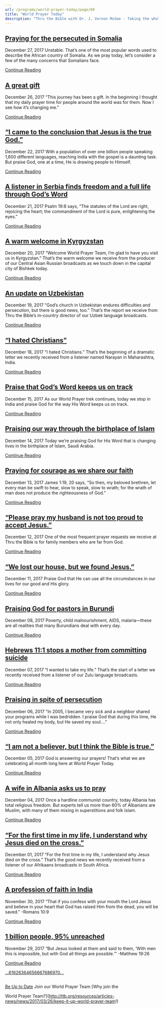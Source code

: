 ```yaml
---
url: /programs/world-prayer-today/page/69
title: "World Prayer Today"
description: "Thru the Bible with Dr. J. Vernon McGee - Taking the whole Word to the whole world"
---
```







## [Praying for the persecuted in Somalia](../world-prayer-today/2017/12/27/praying-for-the-persecuted-in-somalia)


December 27, 2017
Unstable. That’s one of the most popular words used to describe the African country of Somalia. As we pray today, let’s consider a few of the many concerns that Somalians face.


[Continue Reading](../world-prayer-today/2017/12/27/praying-for-the-persecuted-in-somalia)




## [A great gift](../world-prayer-today/2017/12/26/a-great-gift)


December 26, 2017
“This journey has been a gift. In the beginning I thought that my daily prayer time for people around the world was for them. Now I see how it’s changing me."


[Continue Reading](../world-prayer-today/2017/12/26/a-great-gift)




## [“I came to the conclusion that Jesus is the true God.”](../world-prayer-today/2017/12/22/i-came-to-the-conclusion-that-jesus-is-the-true-god-)


December 22, 2017
With a population of over one billion people speaking 1,600 different languages, reaching India with the gospel is a daunting task. But praise God, one at a time, He is drawing people to Himself.


[Continue Reading](../world-prayer-today/2017/12/22/i-came-to-the-conclusion-that-jesus-is-the-true-god-)




## [A listener in Serbia finds freedom and a full life through God’s Word](../world-prayer-today/2017/12/21/a-listener-in-serbia-finds-freedom-and-a-full-life-through-god-s-word)


December 21, 2017
Psalm 19:8 says, “The statutes of the Lord are right, rejoicing the heart; the commandment of the Lord is pure, enlightening the eyes.”


[Continue Reading](../world-prayer-today/2017/12/21/a-listener-in-serbia-finds-freedom-and-a-full-life-through-god-s-word)




## [A warm welcome in Kyrgyzstan](../world-prayer-today/2017/12/20/a-warm-welcome-in-kyrgyzstan)


December 20, 2017
“Welcome World Prayer Team, I’m glad to have you visit us in Kyrgyzstan.” That’s the warm welcome we receive from the producer of our Central Asian Russian broadcasts as we touch down in the capital city of Bishkek today.


[Continue Reading](../world-prayer-today/2017/12/20/a-warm-welcome-in-kyrgyzstan)




## [An update on Uzbekistan](../world-prayer-today/2017/12/19/an-update-on-uzbekistan)


December 19, 2017
“God’s church in Uzbekistan endures difficulties and persecution, but there is good news, too.” That’s the report we receive from Thru the Bible’s in-country director of our Uzbek language broadcasts.


[Continue Reading](../world-prayer-today/2017/12/19/an-update-on-uzbekistan)




## [“I hated Christians”](../world-prayer-today/2017/12/18/i-hated-christians)


December 18, 2017
“I hated Christians.” That’s the beginning of a dramatic letter we recently received from a listener named Narayan in Maharashtra, India.


[Continue Reading](../world-prayer-today/2017/12/18/i-hated-christians)




## [Praise that God’s Word keeps us on track](../world-prayer-today/2017/12/15/praise-that-god-s-word-keeps-us-on-track)


December 15, 2017
As our World Prayer trek continues, today we stop in India and praise God for the way His Word keeps us on track.


[Continue Reading](../world-prayer-today/2017/12/15/praise-that-god-s-word-keeps-us-on-track)




## [Praising our way through the birthplace of Islam](../world-prayer-today/2017/12/14/praising-our-way-through-the-birthplace-of-islam)


December 14, 2017
Today we’re praising God for His Word that is changing lives in the birthplace of Islam, Saudi Arabia. 


[Continue Reading](../world-prayer-today/2017/12/14/praising-our-way-through-the-birthplace-of-islam)




## [Praying for courage as we share our faith](../world-prayer-today/2017/12/13/praying-for-courage-as-we-share-our-faith)


December 13, 2017
James 1:19, 20 says, “So then, my beloved brethren, let every man be swift to hear, slow to speak, slow to wrath; for the wrath of man does not produce the righteousness of God.”


[Continue Reading](../world-prayer-today/2017/12/13/praying-for-courage-as-we-share-our-faith)




## [“Please pray my husband is not too proud to accept Jesus.”](../world-prayer-today/2017/12/12/please-pray-my-husband-is-not-too-proud-to-accept-jesus-)


December 12, 2017
One of the most frequent prayer requests we receive at Thru the Bible is for family members who are far from God.


[Continue Reading](../world-prayer-today/2017/12/12/please-pray-my-husband-is-not-too-proud-to-accept-jesus-)




## [“We lost our house, but we found Jesus.”](../world-prayer-today/2017/12/11/we-lost-our-house-but-we-found-jesus-)


December 11, 2017
Praise God that He can use all the circumstances in our lives for our good and His glory. 


[Continue Reading](../world-prayer-today/2017/12/11/we-lost-our-house-but-we-found-jesus-)




## [Praising God for pastors in Burundi](../world-prayer-today/2017/12/08/praising-god-for-pastors-in-burundi)


December 08, 2017
Poverty, child malnourishment, AIDS, malaria—these are all realities that many Burundians deal with every day. 


[Continue Reading](../world-prayer-today/2017/12/08/praising-god-for-pastors-in-burundi)




## [Hebrews 11:1 stops a mother from committing suicide](../world-prayer-today/2017/12/07/hebrews-11-1-stops-a-mother-from-committing-suicide)


December 07, 2017
“I wanted to take my life.” That’s the start of a letter we recently received from a listener of our Zulu language broadcasts. 


[Continue Reading](../world-prayer-today/2017/12/07/hebrews-11-1-stops-a-mother-from-committing-suicide)




## [Praising in spite of persecution](../world-prayer-today/2017/12/06/praising-in-spite-of-persecution)


December 06, 2017
"In 2005, I became very sick and a neighbor shared your programs while I was bedridden. I praise God that during this time, He not only healed my body, but He saved my soul...."


[Continue Reading](../world-prayer-today/2017/12/06/praising-in-spite-of-persecution)




## [“I am not a believer, but I think the Bible is true.”](../world-prayer-today/2017/12/05/i-am-not-a-believer-but-i-think-the-bible-is-true-)


December 05, 2017
God is answering our prayers! That’s what we are celebrating all month long here at World Prayer Today.


[Continue Reading](../world-prayer-today/2017/12/05/i-am-not-a-believer-but-i-think-the-bible-is-true-)




## [A wife in Albania asks us to pray](../world-prayer-today/2017/12/04/a-wife-in-albania-asks-us-to-pray)


December 04, 2017
Once a hardline communist country, today Albania has total religious freedom. But experts tell us more than 60% of Albanians are Muslim, with many of them mixing in superstitions and folk Islam.


[Continue Reading](../world-prayer-today/2017/12/04/a-wife-in-albania-asks-us-to-pray)




## [“For the first time in my life, I understand why Jesus died on the cross.”](../world-prayer-today/2017/12/01/for-the-first-time-in-my-life-i-understand-why-jesus-died-on-the-cross-)


December 01, 2017
“For the first time in my life, I understand why Jesus died on the cross.” That’s the good news we recently received from a listener of our Afrikaans broadcasts in South Africa. 


[Continue Reading](../world-prayer-today/2017/12/01/for-the-first-time-in-my-life-i-understand-why-jesus-died-on-the-cross-)




## [A profession of faith in India](../world-prayer-today/2017/11/30/a-profession-of-faith-in-india)


November 30, 2017
“That if you confess with your mouth the Lord Jesus and believe in your heart that God has raised Him from the dead, you will be saved.” -Romans 10:9


[Continue Reading](../world-prayer-today/2017/11/30/a-profession-of-faith-in-india)




## [1 billion people, 95% unreached](../world-prayer-today/2017/11/29/1-billion-people-95-unreached)


November 29, 2017
“But Jesus looked at them and said to them, ‘With men this is impossible, but with God all things are possible.’” -Matthew 19:26


[Continue Reading](../world-prayer-today/2017/11/29/1-billion-people-95-unreached)





[...](https://ttb.org/programs/world-prayer-today/page/60)[61](https://ttb.org/programs/world-prayer-today/page/61)[62](https://ttb.org/programs/world-prayer-today/page/62)[63](https://ttb.org/programs/world-prayer-today/page/63)[64](https://ttb.org/programs/world-prayer-today/page/64)[65](https://ttb.org/programs/world-prayer-today/page/65)[66](https://ttb.org/programs/world-prayer-today/page/66)[67](https://ttb.org/programs/world-prayer-today/page/67)[68](https://ttb.org/programs/world-prayer-today/page/68)[69](https://ttb.org/programs/world-prayer-today/page/69)[70](https://ttb.org/programs/world-prayer-today/page/70)[...](https://ttb.org/programs/world-prayer-today/page/71)





## 




[Be Up to Date](http://feeds.feedburner.com/WorldPrayerToday "World Prayer Today RSS Feed")
Join our World Prayer Team
[Why join the  

World Prayer Team?](http://ttb.org/resources/articles-news/news/2017/03/26/keep-it-up-world-prayer-team!)




